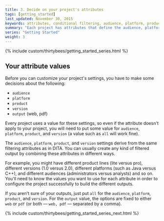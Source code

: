 ```yaml
---
title: 3. Decide on your project's attributes
tags: [getting_started]
last_updated: November 30, 2015
keywords: attributes, conditional filtering, audience, platform, product, version, output, DITA, variables
summary: "Each project has attributes that define the audience, platform, product, version, and output. These attributes are used in generating the outputs. The attributes function as filtering conditions that determine what content gets included in the navigation."
series: "Getting Started"
weight: 3
---
```

{% include custom/thirtybees/getting_started_series.html %}

## Your attribute values
Before you can customize your project's settings, you have to make some decisions about the following:

* `audience`
* `platform`
* `product`
* `version`
* `output` (web, pdf)

Every project uses a value for these settings, so even if the attribute doesn't apply to your project, you will need to put some value for `audience`, `platform`, `product`, and `version` (a value such as `all` will work fine).

The `audience`, `platform`, `product`, and `version` settings derive from the same filtering attributes as in DITA. You can usually create any kind of filtered output by combining these attributes in different ways. 

For example, you might have different product lines (lite versus pro), different versions (1.0 versus 2.0), different platforms (such as Java versus C++), and different audiences (administrators versus analysts) and so on. You'll need to know the values you want to use for each attribute in order to configure the project successfully to build the different outputs. 

If you aren't sure of your outputs, just put `all` for the `audience`, `platform`, `product`, and `version`. For the `output` value, the options are fixed to either `web` or `pdf` (or both &mdash; `web, pdf` &mdash; separated by a comma).

{% include custom/thirtybees/getting_started_series_next.html %}
